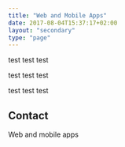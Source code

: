 ```yaml
---
title: "Web and Mobile Apps"
date: 2017-08-04T15:37:17+02:00
layout: "secondary"
type: "page"
---
```


test test test


test test test 


test test test


## Contact

Web and mobile apps